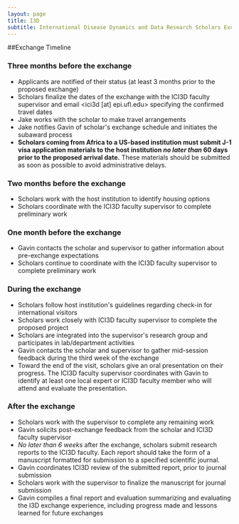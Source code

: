 ```yaml
---
layout: page
title: I3D
subtitle: International Disease Dynamics and Data Research Scholars Exchange Program
---
```

##Exchange Timeline

### Three months before the exchange
- Applicants are notified of their status (at least 3 months prior to the proposed exchange)
- Scholars finalize the dates of the exchange with the ICI3D faculty supervisor and email <ici3d [at] epi.ufl.edu> specifying the confirmed travel dates
- Jake works with the scholar to make travel arrangements
- Jake notifies Gavin of scholar's exchange schedule and initiates the subaward process
- **Scholars coming from Africa to a US-based institution must submit J-1 visa application materials to the host institution _no later than_ 60 days prior to the proposed arrival date.** These materials should be submitted as soon as possible to avoid administrative delays.

### Two months before the exchange
- Scholars work with the host institution to identify housing options
- Scholars coordinate with the ICI3D faculty supervisor to complete preliminary work

### One month before the exchange
- Gavin contacts the scholar and supervisor to gather information about pre-exchange expectations
- Scholars continue to coordinate with the ICI3D faculty supervisor to complete preliminary work

### During the exchange
- Scholars follow host institution's guidelines regarding check-in for international visitors
- Scholars work closely with ICI3D faculty supervisor to complete the proposed project
- Scholars are integrated into the supervisor's research group and participates in lab/department activities
- Gavin contacts the scholar and supervisor to gather mid-session feedback during the third week of the exchange
- Toward the end of the visit, scholars give an oral presentation on their progress. The ICI3D faculty supervisor coordinates with Gavin to identify at least one local expert or ICI3D faculty member who will attend and evaluate the presentation.

### After the exchange
- Scholars work with the supervisor to complete any remaining work
- Gavin solicits post-exchange feedback from the scholar and ICI3D faculty supervisor
- *No later than 6 weeks* after the exchange, scholars submit research reports to the ICI3D faculty. Each report should take the form of a manuscript formatted for submission to a specified scientific journal.
- Gavin coordinates ICI3D review of the submitted report, prior to journal submission
- Scholars work with the supervisor to finalize the manuscript for journal submission
- Gavin compiles a final report and evaluation summarizing and evaluating the I3D exchange experience, including progress made and lessons learned for future exchanges
